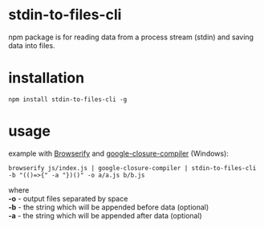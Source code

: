 # stdin-to-files-cli
npm package is for reading data from a process stream (stdin) and saving data into files.

# installation

`npm install stdin-to-files-cli -g`

# usage
example with [Browserify](http://browserify.org/) and [google-closure-compiler](https://www.npmjs.com/package/google-closure-compiler) (Windows):

`browserify js/index.js | google-closure-compiler | stdin-to-files-cli -b "(()=>{" -a "})()" -o a/a.js b/b.js`

where<br>
**-o** - output files separated by space<br>
**-b** - the string which will be appended before data (optional)<br>
**-a** - the string which will be appended after data (optional)<br>